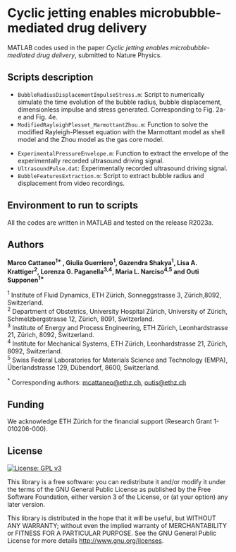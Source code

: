 # Cyclic jetting enables microbubble-mediated drug delivery

MATLAB codes used in the paper *Cyclic jetting enables microbubble-mediated drug delivery*, submitted to Nature Physics.

## Scripts description
* `BubbleRadiusDisplacementImpulseStress.m`: Script to numerically simulate the time evolution of the bubble radius, bubble displacement, dimensionless impulse and stress generated. Corresponding to Fig. 2a-e and Fig. 4e.  
* `ModifiedRayleighPlesset_MarmottantZhou.m`: Function to solve the modified Rayleigh-Plesset equation with the Marmottant model as shell model and the Zhou model as the gas core model.  
- `ExperimentalPressureEnvelope.m`: Function to extract the envelope of the experimentally recorded ultrasound driving signal.  
- `UltrasoundPulse.dat`: Experimentally recorded ultrasound driving signal.  
- `BubbleFeaturesExtraction.m`: Script to extract bubble radius and displacement from video recordings.

## Environment to run to scripts 

All the codes are written in MATLAB and tested on the release R2023a. 

## Authors

**Marco Cattaneo<sup>1\*</sup> , Giulia Guerriero<sup>1</sup>, Gazendra Shakya<sup>1</sup>, Lisa A. Krattiger<sup>2</sup>, Lorenza G. Paganella<sup>3,4</sup>, Maria L. Narciso<sup>4,5</sup> and Outi Supponen<sup>1\*</sup>**

<sup>1</sup> Institute of Fluid Dynamics, ETH Zürich, Sonneggstrasse 3, Zürich,8092, Switzerland.  
<sup>2</sup> Department of Obstetrics, University Hospital Zürich, University of Zürich, Schmelzbergstrasse 12, Zürich, 8091, Switzerland.  
<sup>3</sup> Institute of Energy and Process Engineering, ETH Zürich, Leonhardstrasse 21, Zürich, 8092, Switzerland.  
<sup>4</sup> Institute for Mechanical Systems, ETH Zürich, Leonhardstrasse 21, Zürich, 8092, Switzerland.  
<sup>5</sup> Swiss Federal Laboratories for Materials Science and Technology (EMPA), Überlandstrasse 129, Dübendorf, 8600, Switzerland.  

<sup>\*</sup> Corresponding authors: mcattaneo@ethz.ch, outis@ethz.ch

## Funding 

We acknowledge ETH Zürich for the financial support (Research Grant 1-010206-000).

## License

[![License: GPL v3](https://img.shields.io/badge/License-GPLv3-blue.svg)](https://www.gnu.org/licenses/gpl-3.0)

This library is a free software: you can redistribute it and/or modify it under the terms of the GNU General Public License as published by the Free Software Foundation, either version 3 of the License, or (at your option) any later version.

This library is distributed in the hope that it will be useful, but WITHOUT ANY WARRANTY; without even the implied warranty of MERCHANTABILITY or FITNESS FOR A PARTICULAR PURPOSE. See the GNU General Public License for more details http://www.gnu.org/licenses.


